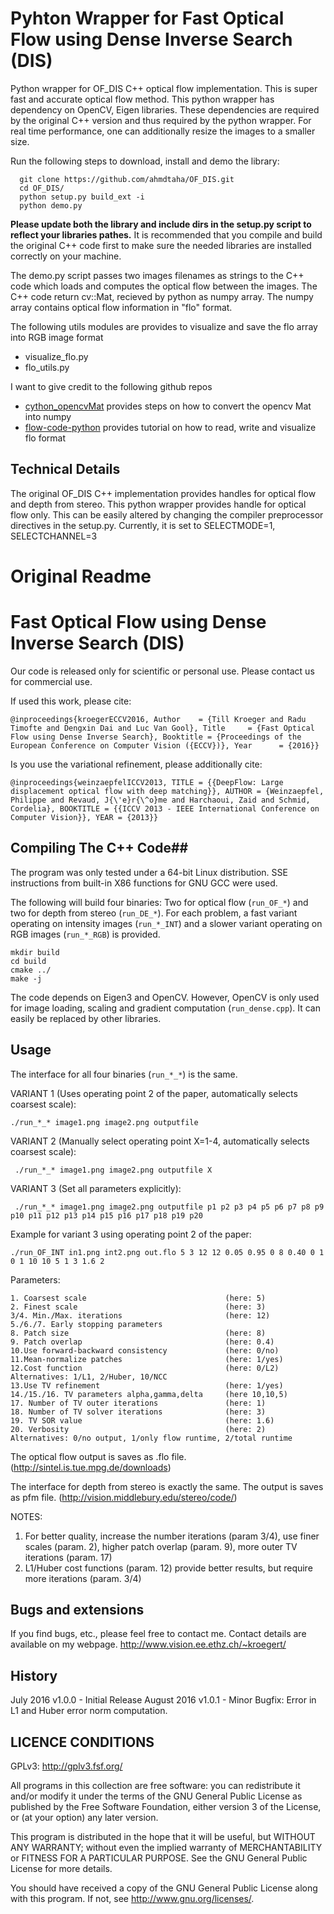 # Pyhton Wrapper for Fast Optical Flow using Dense Inverse Search (DIS) #

Python wrapper for OF_DIS C++ optical flow implementation. This is super fast and accurate optical flow method. This python wrapper has dependency on OpenCV, Eigen libraries. These dependencies are required by the original C++ version and thus required by the python wrapper. For real time performance, one can additionally resize the images to a smaller size.

Run the following steps to download, install and demo the library:

```Shell
  git clone https://github.com/ahmdtaha/OF_DIS.git
  cd OF_DIS/
  python setup.py build_ext -i
  python demo.py
```
**Please update both the library and include dirs in the setup.py script to reflect your libraries pathes.** It is recommended that you compile and build the original C++ code first to make sure the needed libraries are installed correctly on your machine.

The demo.py script passes two images filenames as strings to the C++ code which loads and computes the optical flow between the images. The C++ code return cv::Mat, recieved by python as numpy array. The numpy array contains optical flow information in "flo" format.

The following utils modules are provides to visualize and save the flo array into RGB image format

* visualize_flo.py
* flo_utils.py

I want to give credit to the following github repos

* [cython_opencvMat](https://github.com/solivr/cython_opencvMat) provides steps on how to convert the opencv Mat into numpy
* [flow-code-python](https://github.com/Johswald/flow-code-python) provides tutorial on how to read, write and visualize flo format

## Technical Details
The original OF_DIS C++ implementation provides handles for optical flow and depth from stereo. This python wrapper provides handle for optical flow only. This can be easily altered by changing the compiler preprocessor directives in the setup.py. Currently, it is set to SELECTMODE=1, SELECTCHANNEL=3


# Original Readme #


# Fast Optical Flow using Dense Inverse Search (DIS) #

Our code is released only for scientific or personal use.
Please contact us for commercial use.

If used this work, please cite:

`@inproceedings{kroegerECCV2016,
   Author    = {Till Kroeger and Radu Timofte and Dengxin Dai and Luc Van Gool},
   Title     = {Fast Optical Flow using Dense Inverse Search},
   Booktitle = {Proceedings of the European Conference on Computer Vision ({ECCV})},
   Year      = {2016}} `

Is you use the variational refinement, please additionally cite:

` @inproceedings{weinzaepfelICCV2013,
    TITLE = {{DeepFlow: Large displacement optical flow with deep matching}},
    AUTHOR = {Weinzaepfel, Philippe and Revaud, J{\'e}r{\^o}me and Harchaoui, Zaid and Schmid, Cordelia},
    BOOKTITLE = {{ICCV 2013 - IEEE International Conference on Computer Vision}},
    YEAR = {2013}} `




## Compiling The C++ Code##

The program was only tested under a 64-bit Linux distribution.
SSE instructions from built-in X86 functions for GNU GCC were used.

The following will build four binaries:
Two for optical flow (`run_OF_*`) and two for depth from stereo (`run_DE_*`).
For each problem, a fast variant operating on intensity images (`run_*_INT`) and
a slower variant operating on RGB images (`run_*_RGB`) is provided.

```
mkdir build
cd build
cmake ../
make -j
```

The code depends on Eigen3 and OpenCV. However, OpenCV is only used for image loading,
scaling and gradient computation (`run_dense.cpp`). It can easily be replaced by other libraries.




## Usage ##
The interface for all four binaries (`run_*_*`) is the same.

VARIANT 1 (Uses operating point 2 of the paper, automatically selects coarsest scale):

` ./run_*_* image1.png image2.png outputfile `


VARIANT 2 (Manually select operating point X=1-4, automatically selects coarsest scale):

`  ./run_*_* image1.png image2.png outputfile X `


VARIANT 3 (Set all parameters explicitly):

` ./run_*_* image1.png image2.png outputfile p1 p2 p3 p4 p5 p6 p7 p8 p9 p10 p11 p12 p13 p14 p15 p16 p17 p18 p19 p20`

Example for variant 3 using operating point 2 of the paper:

` ./run_OF_INT in1.png int2.png out.flo 5 3 12 12 0.05 0.95 0 8 0.40 0 1 0 1 10 10 5 1 3 1.6 2  `



Parameters:
```
1. Coarsest scale                               (here: 5)
2. Finest scale                                 (here: 3)
3/4. Min./Max. iterations                       (here: 12)
5./6./7. Early stopping parameters
8. Patch size                                   (here: 8)
9. Patch overlap                                (here: 0.4)
10.Use forward-backward consistency             (here: 0/no)
11.Mean-normalize patches                       (here: 1/yes)
12.Cost function                                (here: 0/L2)  Alternatives: 1/L1, 2/Huber, 10/NCC
13.Use TV refinement                            (here: 1/yes)
14./15./16. TV parameters alpha,gamma,delta     (here 10,10,5)
17. Number of TV outer iterations               (here: 1)
18. Number of TV solver iterations              (here: 3)
19. TV SOR value                                (here: 1.6)
20. Verbosity                                   (here: 2) Alternatives: 0/no output, 1/only flow runtime, 2/total runtime
```


The optical flow output is saves as .flo file.
(http://sintel.is.tue.mpg.de/downloads)

The interface for depth from stereo is exactly the same. The output is saves as pfm file.
(http://vision.middlebury.edu/stereo/code/)


NOTES:
1. For better quality, increase the number iterations (param 3/4), use finer scales (param. 2), higher patch overlap (param. 9), more outer TV iterations (param. 17)
2. L1/Huber cost functions (param. 12) provide better results, but require more iterations (param. 3/4)



## Bugs and extensions ##

If you find bugs, etc., please feel free to contact me.
Contact details are available on my webpage.
http://www.vision.ee.ethz.ch/~kroegert/



## History ##

July 2016 	v1.0.0 - Initial Release
August 2016 	v1.0.1 - Minor Bugfix: Error in L1 and Huber error norm computation.




## LICENCE CONDITIONS ##

GPLv3: http://gplv3.fsf.org/

All programs in this collection are free software:
you can redistribute it and/or modify
it under the terms of the GNU General Public License as published by
the Free Software Foundation, either version 3 of the License, or
(at your option) any later version.

This program is distributed in the hope that it will be useful,
but WITHOUT ANY WARRANTY; without even the implied warranty of
MERCHANTABILITY or FITNESS FOR A PARTICULAR PURPOSE.  See the
GNU General Public License for more details.

You should have received a copy of the GNU General Public License
along with this program.  If not, see <http://www.gnu.org/licenses/>.












